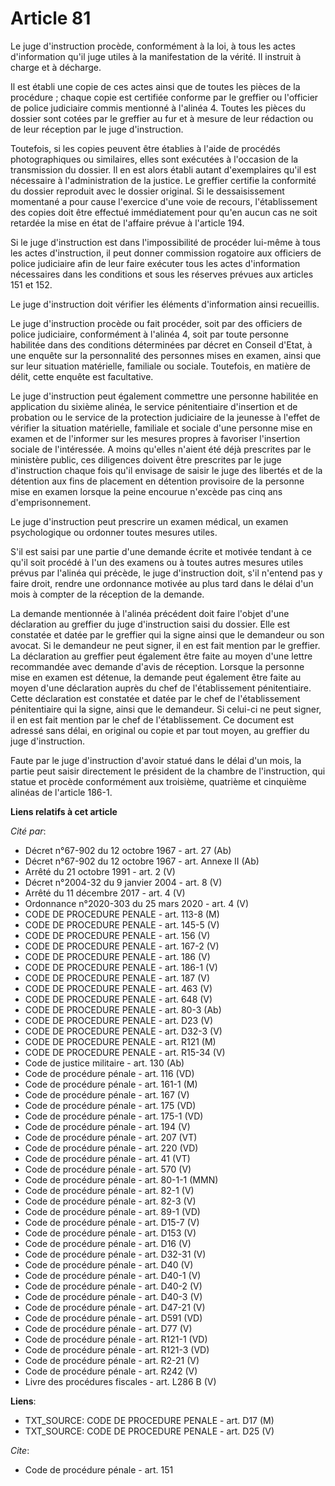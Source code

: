 # Article 81

Le juge d'instruction procède, conformément à la loi, à tous les actes d'information qu'il juge utiles à la manifestation de
la vérité. Il instruit à charge et à décharge.

Il est établi une copie de ces actes ainsi que de toutes les pièces de la procédure ; chaque copie est certifiée conforme par
le greffier ou l'officier de police judiciaire commis mentionné à l'alinéa 4. Toutes les pièces du dossier sont cotées par le
greffier au fur et à mesure de leur rédaction ou de leur réception par le juge d'instruction.

Toutefois, si les copies peuvent être établies à l'aide de procédés photographiques ou similaires, elles sont exécutées à
l'occasion de la transmission du dossier. Il en est alors établi autant d'exemplaires qu'il est nécessaire à l'administration
de la justice. Le greffier certifie la conformité du dossier reproduit avec le dossier original. Si le dessaisissement
momentané a pour cause l'exercice d'une voie de recours, l'établissement des copies doit être effectué immédiatement pour
qu'en aucun cas ne soit retardée la mise en état de l'affaire prévue à l'article 194.

Si le juge d'instruction est dans l'impossibilité de procéder lui-même à tous les actes d'instruction, il peut donner
commission rogatoire aux officiers de police judiciaire afin de leur faire exécuter tous les actes d'information nécessaires
dans les conditions et sous les réserves prévues aux articles 151 et 152.

Le juge d'instruction doit vérifier les éléments d'information ainsi recueillis.

Le juge d'instruction procède ou fait procéder, soit par des officiers de police judiciaire, conformément à l'alinéa 4, soit
par toute personne habilitée dans des conditions déterminées par décret en Conseil d'Etat, à une enquête sur la personnalité
des personnes mises en examen, ainsi que sur leur situation matérielle, familiale ou sociale. Toutefois, en matière de délit,
cette enquête est facultative.

Le juge d'instruction peut également commettre une personne habilitée en application du sixième alinéa, le service
pénitentiaire d'insertion et de probation ou le service de la protection judiciaire de la jeunesse à l'effet de vérifier la
situation matérielle, familiale et sociale d'une personne mise en examen et de l'informer sur les mesures propres à favoriser
l'insertion sociale de l'intéressée. A moins qu'elles n'aient été déjà prescrites par le ministère public, ces diligences
doivent être prescrites par le juge d'instruction chaque fois qu'il envisage de saisir le juge des libertés et de la
détention aux fins de placement en détention provisoire de la personne mise en examen lorsque la peine encourue n'excède pas
cinq ans d'emprisonnement.

Le juge d'instruction peut prescrire un examen médical, un examen psychologique ou ordonner toutes mesures utiles.

S'il est saisi par une partie d'une demande écrite et motivée tendant à ce qu'il soit procédé à l'un des examens ou à toutes
autres mesures utiles prévus par l'alinéa qui précède, le juge d'instruction doit, s'il n'entend pas y faire droit, rendre
une ordonnance motivée au plus tard dans le délai d'un mois à compter de la réception de la demande.

La demande mentionnée à l'alinéa précédent doit faire l'objet d'une déclaration au greffier du juge d'instruction saisi du
dossier. Elle est constatée et datée par le greffier qui la signe ainsi que le demandeur ou son avocat. Si le demandeur ne
peut signer, il en est fait mention par le greffier. La déclaration au greffier peut également être faite au moyen d'une
lettre recommandée avec demande d'avis de réception. Lorsque la personne mise en examen est détenue, la demande peut
également être faite au moyen d'une déclaration auprès du chef de l'établissement pénitentiaire. Cette déclaration est
constatée et datée par le chef de l'établissement pénitentiaire qui la signe, ainsi que le demandeur. Si celui-ci ne peut
signer, il en est fait mention par le chef de l'établissement. Ce document est adressé sans délai, en original ou copie et
par tout moyen, au greffier du juge d'instruction.

Faute par le juge d'instruction d'avoir statué dans le délai d'un mois, la partie peut saisir directement le président de la
chambre de l'instruction, qui statue et procède conformément aux troisième, quatrième et cinquième alinéas de l'article
186-1.

**Liens relatifs à cet article**

_Cité par_:

  - Décret n°67-902 du 12 octobre 1967 - art. 27 (Ab)
  - Décret n°67-902 du 12 octobre 1967 - art. Annexe II (Ab)
  - Arrêté du 21 octobre 1991 - art. 2 (V)
  - Décret n°2004-32 du 9 janvier 2004 - art. 8 (V)
  - Arrêté du 11 décembre 2017 - art. 4 (V)
  - Ordonnance n°2020-303 du 25 mars 2020 - art. 4 (V)
  - CODE DE PROCEDURE PENALE - art. 113-8 (M)
  - CODE DE PROCEDURE PENALE - art. 145-5 (V)
  - CODE DE PROCEDURE PENALE - art. 156 (V)
  - CODE DE PROCEDURE PENALE - art. 167-2 (V)
  - CODE DE PROCEDURE PENALE - art. 186 (V)
  - CODE DE PROCEDURE PENALE - art. 186-1 (V)
  - CODE DE PROCEDURE PENALE - art. 187 (V)
  - CODE DE PROCEDURE PENALE - art. 463 (V)
  - CODE DE PROCEDURE PENALE - art. 648 (V)
  - CODE DE PROCEDURE PENALE - art. 80-3 (Ab)
  - CODE DE PROCEDURE PENALE - art. D23 (V)
  - CODE DE PROCEDURE PENALE - art. D32-3 (V)
  - CODE DE PROCEDURE PENALE - art. R121 (M)
  - CODE DE PROCEDURE PENALE - art. R15-34 (V)
  - Code de justice militaire - art. 130 (Ab)
  - Code de procédure pénale - art. 116 (VD)
  - Code de procédure pénale - art. 161-1 (M)
  - Code de procédure pénale - art. 167 (V)
  - Code de procédure pénale - art. 175 (VD)
  - Code de procédure pénale - art. 175-1 (VD)
  - Code de procédure pénale - art. 194 (V)
  - Code de procédure pénale - art. 207 (VT)
  - Code de procédure pénale - art. 220 (VD)
  - Code de procédure pénale - art. 41 (VT)
  - Code de procédure pénale - art. 570 (V)
  - Code de procédure pénale - art. 80-1-1 (MMN)
  - Code de procédure pénale - art. 82-1 (V)
  - Code de procédure pénale - art. 82-3 (V)
  - Code de procédure pénale - art. 89-1 (VD)
  - Code de procédure pénale - art. D15-7 (V)
  - Code de procédure pénale - art. D153 (V)
  - Code de procédure pénale - art. D16 (V)
  - Code de procédure pénale - art. D32-31 (V)
  - Code de procédure pénale - art. D40 (V)
  - Code de procédure pénale - art. D40-1 (V)
  - Code de procédure pénale - art. D40-2 (V)
  - Code de procédure pénale - art. D40-3 (V)
  - Code de procédure pénale - art. D47-21 (V)
  - Code de procédure pénale - art. D591 (VD)
  - Code de procédure pénale - art. D77 (V)
  - Code de procédure pénale - art. R121-1 (VD)
  - Code de procédure pénale - art. R121-3 (VD)
  - Code de procédure pénale - art. R2-21 (V)
  - Code de procédure pénale - art. R242 (V)
  - Livre des procédures fiscales - art. L286 B (V)

**Liens**:

  - TXT_SOURCE: CODE DE PROCEDURE PENALE - art. D17 (M)
  - TXT_SOURCE: CODE DE PROCEDURE PENALE - art. D25 (V)

_Cite_:

  - Code de procédure pénale - art. 151
